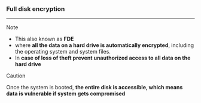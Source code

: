 ### Full disk encryption
---
>[!note]
>- This also known as **FDE** 
>- where **all the data on a hard drive is automatically encrypted**, including the operating system and system files.
>- In **case of loss of theft prevent unauthorized access to all data on the hard drive**

>[!caution]
>Once the system is booted, **the entire disk is accessible, which means data is vulnerable if system gets compromised**


